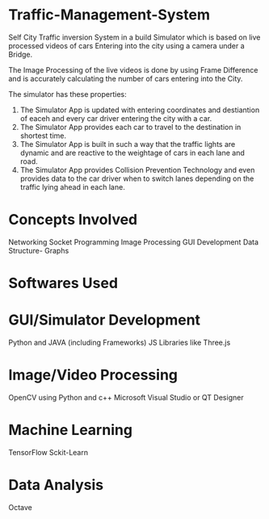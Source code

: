 # Traffic-Management-System
Self City Traffic inversion System in a build Simulator which is based on live processed videos of cars Entering into the city using a camera under a Bridge.

The Image Processing of the live videos is done by using Frame Difference and is accurately calculating the number of cars entering into the City.

The simulator has these properties:
1. The Simulator App is updated with entering coordinates and destiantion of eaceh and every car driver entering the city with a car.
2. The Simulator App provides each car to travel to the destination in shortest time.
3. The Simulator App is built in such a way that the traffic lights are dynamic and are reactive to the weightage of cars in each lane and road.
4. The Simulator App provides Collision Prevention Technology and even provides data to the car driver when to switch lanes depending on the traffic lying ahead in each lane.  


# Concepts Involved
  Networking
  Socket Programming
  Image Processing
  GUI Development
  Data Structure- Graphs


# Softwares Used

# GUI/Simulator Development
  Python and JAVA (including Frameworks)
  JS Libraries like Three.js

# Image/Video Processing
  OpenCV using Python and c++
  Microsoft Visual Studio or QT Designer

# Machine Learning
  TensorFlow
  Sckit-Learn

# Data Analysis
  Octave
  

